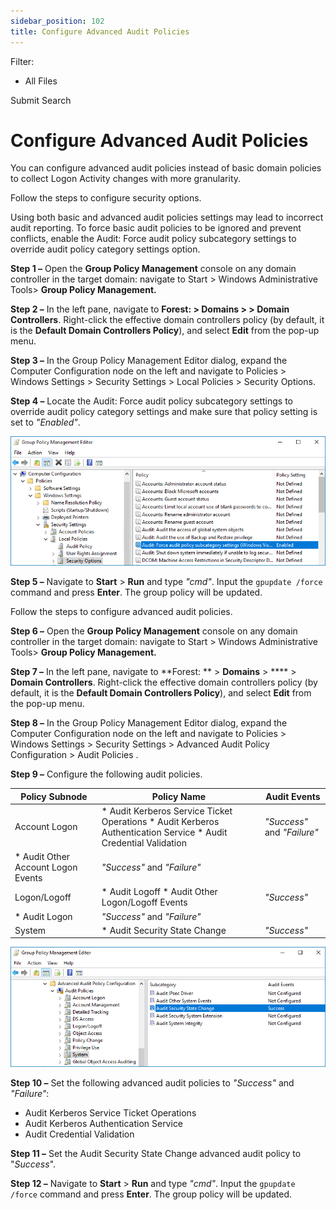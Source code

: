 ```yaml
---
sidebar_position: 102
title: Configure Advanced Audit Policies
---
```


Filter: 

* All Files

Submit Search

# Configure Advanced Audit Policies

You can configure advanced audit policies instead of basic domain policies to collect Logon Activity changes with more granularity.

Follow the steps to configure security options.

Using both basic and advanced audit policies settings may lead to incorrect audit reporting. To force basic audit policies to be ignored and prevent conflicts, enable the Audit: Force audit policy subcategory settings to override audit policy category settings option.

**Step 1 –** Open the **Group Policy Management** console on any domain controller in the target domain: navigate to Start > Windows Administrative Tools> **Group Policy Management.**

**Step 2 –** In the left pane, navigate to **Forest:  > Domains >  > Domain Controllers**. Right-click the effective domain controllers policy (by default, it is the **Default Domain Controllers Policy**), and select **Edit** from the pop-up menu.

**Step 3 –** In the Group Policy Management Editor dialog, expand the Computer Configuration node on the left and navigate to Policies > Windows Settings > Security Settings > Local Policies > Security Options.

**Step 4 –** Locate the Audit: Force audit policy subcategory settings to override audit policy category settings and make sure that policy setting is set to *"Enabled"*.

![](../../../Resources/Images/Auditor/ManualConfig/ManualConfig_AD_NLA_Audit_Force_WinServer2016.png)

**Step 5 –** Navigate to **Start** > **Run** and type *"cmd"*. Input the `gpupdate /force` command and press **Enter**. The group policy will be updated.

Follow the steps to configure advanced audit policies.

**Step 6 –** Open the **Group Policy Management** console on any domain controller in the target domain: navigate to Start > Windows Administrative Tools> **Group Policy Management.**

**Step 7 –** In the left pane, navigate to **Forest: ** > **Domains** > **** > **Domain Controllers**. Right-click the effective domain controllers policy (by default, it is the **Default Domain Controllers Policy**), and select **Edit** from the pop-up menu.

**Step 8 –** In the Group Policy Management Editor dialog, expand the Computer Configuration node on the left and navigate to Policies > Windows Settings > Security Settings > Advanced Audit Policy Configuration > Audit Policies .

**Step 9 –** Configure the following audit policies.

| Policy Subnode | Policy Name | Audit Events |
| --- | --- | --- |
| Account Logon | * Audit Kerberos Service Ticket Operations * Audit Kerberos Authentication Service * Audit Credential Validation | *"Success"* and *"Failure"* |
| * Audit Other Account Logon Events | *"Success"* and *"Failure"* |
| Logon/Logoff | * Audit Logoff * Audit Other Logon/Logoff Events | *"Success"* |
| * Audit Logon | *"Success"* and *"Failure"* |
| System | * Audit Security State Change | *"Success"* |

![](../../../Resources/Images/Auditor/ManualConfig/ManualConfig_NLA_AdvPol2016.png)

**Step 10 –** Set the following advanced audit policies to *"Success"* and *"Failure"*:

* Audit Kerberos Service Ticket Operations
* Audit Kerberos Authentication Service
* Audit Credential Validation

**Step 11 –** Set the Audit Security State Change advanced audit policy to "*Success*".

**Step 12 –** Navigate to **Start** > **Run** and type *"cmd"*. Input the `gpupdate /force` command and press **Enter**. The group policy will be updated.